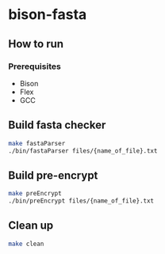 # bison-fasta

## How to run

### Prerequisites

- Bison
- Flex
- GCC

## Build fasta checker

```bash
make fastaParser
./bin/fastaParser files/{name_of_file}.txt
```

## Build pre-encrypt

```bash
make preEncrypt
./bin/preEncrypt files/{name_of_file}.txt
```

## Clean up

```bash
make clean
```
